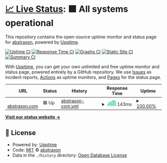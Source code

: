 # [📈 Live Status](https://status.abstraxon.com): <!--live status--> **🟩 All systems operational**

This repository contains the open-source uptime monitor and status page for [abstraxon](https://abstraxon.com), powered by [Upptime](https://github.com/upptime/upptime).

[![Uptime CI](https://github.com/abstraxon/status/workflows/Uptime%20CI/badge.svg)](https://github.com/abstraxon/status/actions?query=workflow%3A%22Uptime+CI%22)
[![Response Time CI](https://github.com/abstraxon/status/workflows/Response%20Time%20CI/badge.svg)](https://github.com/abstraxon/status/actions?query=workflow%3A%22Response+Time+CI%22)
[![Graphs CI](https://github.com/abstraxon/status/workflows/Graphs%20CI/badge.svg)](https://github.com/abstraxon/status/actions?query=workflow%3A%22Graphs+CI%22)
[![Static Site CI](https://github.com/abstraxon/status/workflows/Static%20Site%20CI/badge.svg)](https://github.com/abstraxon/status/actions?query=workflow%3A%22Static+Site+CI%22)
[![Summary CI](https://github.com/abstraxon/status/workflows/Summary%20CI/badge.svg)](https://github.com/abstraxon/status/actions?query=workflow%3A%22Summary+CI%22)

With [Upptime](https://upptime.js.org), you can get your own unlimited and free uptime monitor and status page, powered entirely by a GitHub repository. We use [Issues](https://github.com/abstraxon/status/issues) as incident reports, [Actions](https://github.com/abstraxon/status/actions) as uptime monitors, and [Pages](https://status.abstraxon.com) for the status page.

<!--start: status pages-->
<!-- This summary is generated by Upptime (https://github.com/upptime/upptime) -->
<!-- Do not edit this manually, your changes will be overwritten -->
<!-- prettier-ignore -->
| URL | Status | History | Response Time | Uptime |
| --- | ------ | ------- | ------------- | ------ |
| <img alt="" src="https://icons.duckduckgo.com/ip3/abstraxon.com.ico" height="13"> [abstraxon.com](https://abstraxon.com) | 🟩 Up | [abstraxon-com.yml](https://github.com/abstraxon/status/commits/HEAD/history/abstraxon-com.yml) | <details><summary><img alt="Response time graph" src="./graphs/abstraxon-com/response-time-week.png" height="20"> 143ms</summary><br><a href="https://status.abstraxon.com/history/abstraxon-com"><img alt="Response time 236" src="https://img.shields.io/endpoint?url=https%3A%2F%2Fraw.githubusercontent.com%2Fabstraxon%2Fstatus%2FHEAD%2Fapi%2Fabstraxon-com%2Fresponse-time.json"></a><br><a href="https://status.abstraxon.com/history/abstraxon-com"><img alt="24-hour response time 128" src="https://img.shields.io/endpoint?url=https%3A%2F%2Fraw.githubusercontent.com%2Fabstraxon%2Fstatus%2FHEAD%2Fapi%2Fabstraxon-com%2Fresponse-time-day.json"></a><br><a href="https://status.abstraxon.com/history/abstraxon-com"><img alt="7-day response time 143" src="https://img.shields.io/endpoint?url=https%3A%2F%2Fraw.githubusercontent.com%2Fabstraxon%2Fstatus%2FHEAD%2Fapi%2Fabstraxon-com%2Fresponse-time-week.json"></a><br><a href="https://status.abstraxon.com/history/abstraxon-com"><img alt="30-day response time 627" src="https://img.shields.io/endpoint?url=https%3A%2F%2Fraw.githubusercontent.com%2Fabstraxon%2Fstatus%2FHEAD%2Fapi%2Fabstraxon-com%2Fresponse-time-month.json"></a><br><a href="https://status.abstraxon.com/history/abstraxon-com"><img alt="1-year response time 265" src="https://img.shields.io/endpoint?url=https%3A%2F%2Fraw.githubusercontent.com%2Fabstraxon%2Fstatus%2FHEAD%2Fapi%2Fabstraxon-com%2Fresponse-time-year.json"></a></details> | <details><summary><a href="https://status.abstraxon.com/history/abstraxon-com">100.00%</a></summary><a href="https://status.abstraxon.com/history/abstraxon-com"><img alt="All-time uptime 99.98%" src="https://img.shields.io/endpoint?url=https%3A%2F%2Fraw.githubusercontent.com%2Fabstraxon%2Fstatus%2FHEAD%2Fapi%2Fabstraxon-com%2Fuptime.json"></a><br><a href="https://status.abstraxon.com/history/abstraxon-com"><img alt="24-hour uptime 100.00%" src="https://img.shields.io/endpoint?url=https%3A%2F%2Fraw.githubusercontent.com%2Fabstraxon%2Fstatus%2FHEAD%2Fapi%2Fabstraxon-com%2Fuptime-day.json"></a><br><a href="https://status.abstraxon.com/history/abstraxon-com"><img alt="7-day uptime 100.00%" src="https://img.shields.io/endpoint?url=https%3A%2F%2Fraw.githubusercontent.com%2Fabstraxon%2Fstatus%2FHEAD%2Fapi%2Fabstraxon-com%2Fuptime-week.json"></a><br><a href="https://status.abstraxon.com/history/abstraxon-com"><img alt="30-day uptime 99.96%" src="https://img.shields.io/endpoint?url=https%3A%2F%2Fraw.githubusercontent.com%2Fabstraxon%2Fstatus%2FHEAD%2Fapi%2Fabstraxon-com%2Fuptime-month.json"></a><br><a href="https://status.abstraxon.com/history/abstraxon-com"><img alt="1-year uptime 99.99%" src="https://img.shields.io/endpoint?url=https%3A%2F%2Fraw.githubusercontent.com%2Fabstraxon%2Fstatus%2FHEAD%2Fapi%2Fabstraxon-com%2Fuptime-year.json"></a></details>

<!--end: status pages-->

[**Visit our status website →**](https://status.abstraxon.com)

## 📄 License

- Powered by: [Upptime](https://github.com/upptime/upptime)
- Code: [MIT](./LICENSE) © [abstraxon](https://abstraxon.com)
- Data in the `./history` directory: [Open Database License](https://opendatacommons.org/licenses/odbl/1-0/)
